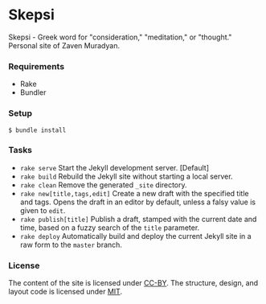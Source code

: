 # Skepsi

Skepsi - Greek word for "consideration," "meditation," or "thought."
Personal site of Zaven Muradyan.

### Requirements
- Rake
- Bundler

### Setup

    $ bundle install

### Tasks

- `rake serve` Start the Jekyll development server. [Default]
- `rake build` Rebuild the Jekyll site without starting a local server.
- `rake clean` Remove the generated `_site` directory.
- `rake new[title,tags,edit]` Create a new draft with the specified title and tags.
  Opens the draft in an editor by default, unless a falsy value is given to `edit`.
- `rake publish[title]` Publish a draft, stamped with the current date and time,
  based on a fuzzy search of the `title` parameter.
- `rake deploy` Automatically build and deploy the current Jekyll site in a raw
  form to the `master` branch.

### License
The content of the site is licensed under [CC-BY](http://creativecommons.org/licenses/by/4.0/).
The structure, design, and layout code is licensed under [MIT](http://opensource.org/licenses/MIT).
